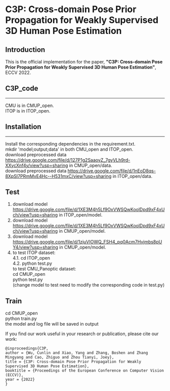 
# C3P: Cross-domain Pose Prior Propagation for Weakly Supervised 3D Human Pose Estimation

## Introduction
This is the official implementation for the paper, **"C3P: Cross-domain Pose Prior Propagation for Weakly Supervised 3D Human Pose Estimation"**, ECCV 2022. 


## C3P_code
***
 CMU is in CMUP_open.   
 ITOP is in ITOP_open.   
 
## Installation
 ***
  Install the corresponding dependencies in the requirement.txt.   
  mkdir 'model;output;data' in both CMU_open and ITOP_open.   
  download preprocessed data https://drive.google.com/file/d/127P1g2SaaovZ_7gyVLh9rd-XXycXnf4y/view?usp=sharing in CMUP_open/data.   
  download preprocessed data https://drive.google.com/file/d/1nEoD8qs-8XpSI7PRmMvE4Hc--H531mxC/view?usp=sharing in ITOP_open/data.   
  
## Test
  1. download model https://drive.google.com/file/d/1XE3M4h5Lf9OxVWSQwKoolDpd9xF4xUch/view?usp=sharing in ITOP_open/model.   
  2. download model https://drive.google.com/file/d/1XE3M4h5Lf9OxVWSQwKoolDpd9xF4xUch/view?usp=sharing in CMUP_open/model.   
  3. download model https://drive.google.com/file/d/1zjuVIOWQ_FSH4_pq0Acm7Hvjmbs8pUY4/view?usp=sharing in CMUP_open/model.
  4. to test ITOP dataset:   
    4.1. cd ITOP_open   
    4.2. python test.py   
  to test CMU_Panoptic dataset:   
    cd CMUP_open   
    python test.py   
  (change model to test need to modify the corresponding code in test.py)   
  
## Train
   cd CMUP_open   
   python train.py   
   the model and log file will be saved in output   
 
 
If you find our work useful in your research or publication, please cite our work:
```
@inproceedings{C3P,
author = {Wu, Cunlin and Xiao, Yang and Zhang, Boshen and Zhang Mingyang and Cao, Zhiguo and Zhou Tianyi, Joey},
title = {C3P: Cross-domain Pose Prior Propagation for Weakly Supervised 3D Human Pose Estimation},
booktitle = {Proceedings of the European Conference on Computer Vision (ECCV)},
year = {2022}
}
```
